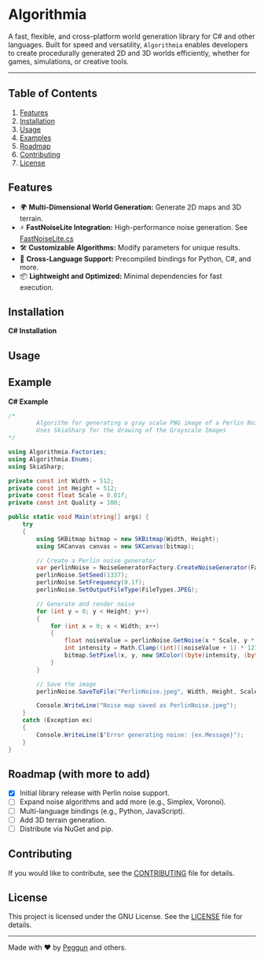# Algorithmia
A fast, flexible, and cross-platform world generation library for C# and other languages. Built for speed and versatility, `Algorithmia` enables developers to create procedurally generated 2D and 3D worlds efficiently, whether for games, simulations, or creative tools.

---

## Table of Contents
1. [Features](#features)
2. [Installation](#installation)
3. [Usage](#usage)
4. [Examples](#examples)
5. [Roadmap](#roadmap)
6. [Contributing](#contributing)
7. [License](#license)

## Features
- 🌍 **Multi-Dimensional World Generation:** Generate 2D maps and 3D terrain.
- ⚡ **FastNoiseLite Integration:** High-performance noise generation. See [FastNoiseLite.cs](https://github.com/Auburn/FastNoiseLite/blob/master/CSharp/FastNoiseLite.cs)
- 🛠️ **Customizable Algorithms:** Modify parameters for unique results.
- 🔄 **Cross-Language Support:** Precompiled bindings for Python, C#, and more.
- 📦 **Lightweight and Optimized:** Minimal dependencies for fast execution.

## Installation
**C# Installation**

## Usage

## Example
**C# Example**
```cs
/* 
        Algorithm for generating a gray scale PNG image of a Perlin Noise Generation Map
        Uses SkiaSharp for the drawing of the Grayscale Images
*/

using Algorithmia.Factories;
using Algorithmia.Enums;
using SkiaSharp;

private const int Width = 512;
private const int Height = 512;
private const float Scale = 0.01f;
private const int Quality = 100;

public static void Main(string[] args) {
    try
    {
        using SKBitmap bitmap = new SKBitmap(Width, Height);
        using SKCanvas canvas = new SKCanvas(bitmap);

        // Create a Perlin noise generator
        var perlinNoise = NoiseGeneratorFactory.CreateNoiseGenerator(FastNoiseLite.NoiseType.Perlin);
        perlinNoise.SetSeed(1337);
        perlinNoise.SetFrequency(0.1f);
        perlinNoise.SetOutputFileType(FileTypes.JPEG);

        // Generate and render noise
        for (int y = 0; y < Height; y++)
        {
            for (int x = 0; x < Width; x++)
            {
                float noiseValue = perlinNoise.GetNoise(x * Scale, y * Scale);
                int intensity = Math.Clamp((int)((noiseValue + 1) * 127.5f), 0, 255);
                bitmap.SetPixel(x, y, new SKColor((byte)intensity, (byte)intensity, (byte)intensity));
            }
        }

        // Save the image
        perlinNoise.SaveToFile("PerlinNoise.jpeg", Width, Height, Scale, Quality);

        Console.WriteLine("Noise map saved as PerlinNoise.jpeg");
    }
    catch (Exception ex)
    {
        Console.WriteLine($"Error generating noise: {ex.Message}");
    }
}
```

## Roadmap (with more to add)
- [x] Initial library release with Perlin noise support.
- [ ] Expand noise algorithms and add more (e.g., Simplex, Voronoi).
- [ ] Multi-language bindings (e.g., Python, JavaScript).
- [ ] Add 3D terrain generation.
- [ ] Distribute via NuGet and pip.

## Contributing
If you would like to contribute, see the [CONTRIBUTING]() file for details.

## License
This project is licensed under the GNU License. See the [LICENSE]() file for details.

---

Made with ❤️ by [Peggun](https://github.com/Peggun) and others.